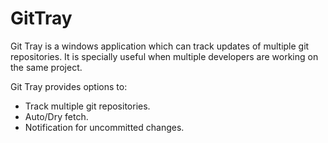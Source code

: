 # GitTray
Git Tray is a windows application which can track updates of multiple git repositories. It is specially useful when multiple developers are working on the same project.

Git Tray provides options to: 
- Track multiple git repositories.
- Auto/Dry fetch.
- Notification for uncommitted changes.
